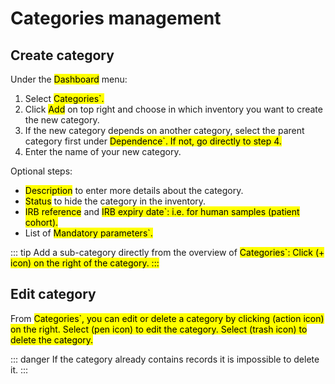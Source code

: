 # Categories management

## Create category
Under the <mark>Dashboard</mark> menu:
1. Select <mark>Categories`. 
2. Click <mark>Add</mark> on top right and choose in which inventory you want to create the new category.
3. If the new category depends on another category, select the parent category first under <mark>Dependence`. If not, go directly to step 4.
4. Enter the name of your new category.

Optional steps:
* <mark>Description</mark> to enter more details about the category.
* <mark>Status</mark> to hide the category in the inventory.
* <mark>IRB reference</mark> and <mark>IRB expiry date`: i.e. for human samples (patient cohort).
* List of <mark>Mandatory parameters`.

::: tip
Add a sub-category directly from the overview of <mark>Categories`: Click (+ icon) on the right of the category.
:::

## Edit category
From <mark>Categories`, you can edit or delete a category by clicking (action icon) on the right.
Select (pen icon) to edit the category. Select (trash icon) to delete the category.

::: danger
If the category already contains records it is impossible to delete it.
:::
